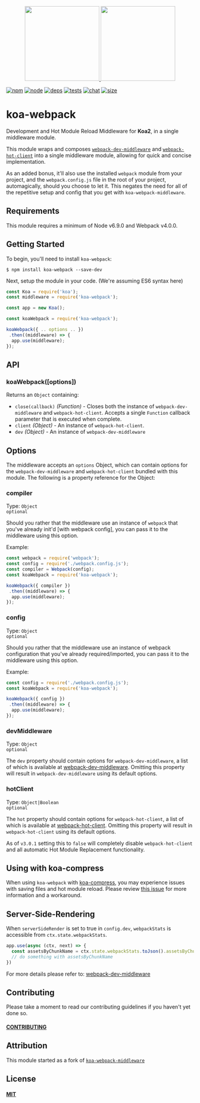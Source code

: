 <div align="center">
  <a href="https://koajs.com">
    <img width="200" src="https://i.imgur.com/IABvnrD.png"/>
  </a>
  <a href="https://github.com/webpack/webpack">
    <img width="200" height="200" src="https://webpack.js.org/assets/icon-square-big.svg"/>
  </a>
</div>

[![npm][npm]][npm-url]
[![node][node]][node-url]
[![deps][deps]][deps-url]
[![tests][tests]][tests-url]
[![chat][chat]][chat-url]
[![size][size]][size-url]

# koa-webpack

Development and Hot Module Reload Middleware for **Koa2**, in a single
middleware module.

This module wraps and composes
[`webpack-dev-middleware`](https://github.com/webpack/webpack-dev-middleware) and
[`webpack-hot-client`](https://github.com/webpack-contrib/webpack-hot-client)
into a single middleware module, allowing for quick and concise implementation.

As an added bonus, it'll also use the installed `webpack` module from your project,
and the `webpack.config.js` file in the root of your project, automagically, should
you choose to let it. This negates the need for all of the repetitive setup and
config that you get with `koa-webpack-middleware`.

## Requirements

This module requires a minimum of Node v6.9.0 and Webpack v4.0.0.

## Getting Started

To begin, you'll need to install `koa-webpack`:

```console
$ npm install koa-webpack --save-dev
```

Next, setup the module in your code. (We're assuming ES6 syntax here)

```js
const Koa = require('koa');
const middleware = require('koa-webpack');

const app = new Koa();

const koaWebpack = require('koa-webpack');

koaWebpack({ .. options .. })
 .then((middleware) => {
  app.use(middleware);
});
```

## API

### koaWebpack([options])

Returns an `Object` containing:

- `close(callback)` *(Function)* - Closes both the instance of `webpack-dev-middleware`
and `webpack-hot-client`. Accepts a single `Function` callback parameter that is
executed when complete.
- `client` *(Object)* - An instance of `webpack-hot-client`.
- `dev` *(Object)* - An instance of `webpack-dev-middleware`

## Options

The middleware accepts an `options` Object, which can contain options for the
`webpack-dev-middleware` and `webpack-hot-client` bundled with this module.
The following is a property reference for the Object:

### compiler

Type: `Object`  
`optional`

Should you rather that the middleware use an instance of `webpack` that you've
already init'd [with webpack config], you can pass it to the middleware using
this option.

Example:

```js
const webpack = require('webpack');
const config = require('./webpack.config.js');
const compiler = Webpack(config);
const koaWebpack = require('koa-webpack');

koaWebpack({ compiler })
 .then((middleware) => {
  app.use(middleware);
});
```

### config

Type: `Object`  
`optional`

Should you rather that the middleware use an instance of webpack configuration
that you've already required/imported, you can pass it to the middleware using
this option.

Example:

```js
const config = require('./webpack.config.js');
const koaWebpack = require('koa-webpack');

koaWebpack({ config })
 .then((middleware) => {
  app.use(middleware);
});
```

### devMiddleware

Type: `Object`  
`optional`

The `dev` property should contain options for `webpack-dev-middleware`, a list of
which is available at [webpack-dev-middleware](https://github.com/webpack/webpack-dev-middleware).
Omitting this property will result in `webpack-dev-middleware` using its default
options.

### hotClient

Type: `Object|Boolean`  
`optional`

The `hot` property should contain options for `webpack-hot-client`, a list of
which is available at [webpack-hot-client](https://github.com/webpack-contrib/webpack-hot-client).
Omitting this property will result in `webpack-hot-client` using its default
options.

As of `v3.0.1` setting this to `false` will completely disable `webpack-hot-client`
and all automatic Hot Module Replacement functionality.

## Using with koa-compress

When using `koa-webpack` with [koa-compress](https://github.com/koajs/compress),
you may experience issues with saving files and hot module reload. Please review
[this issue](https://github.com/shellscape/koa-webpack/issues/36#issuecomment-289565573)
for more information and a workaround.

## Server-Side-Rendering

When `serverSideRender` is set to true in `config.dev`, `webpackStats` is
accessible from `ctx.state.webpackStats`.

```js
app.use(async (ctx, next) => {
  const assetsByChunkName = ctx.state.webpackStats.toJson().assetsByChunkName;
  // do something with assetsByChunkName
})
```

For more details please refer to:
[webpack-dev-middleware](https://github.com/webpack/webpack-dev-middleware#server-side-rendering)


## Contributing

Please take a moment to read our contributing guidelines if you haven't yet done so.

#### [CONTRIBUTING](./.github/CONTRIBUTING.md)

## Attribution

This module started as a fork of
[`koa-webpack-middleware`](https://github.com/leecade/koa-webpack-middleware)

## License

#### [MIT](./LICENSE)

[npm]: https://img.shields.io/npm/v/koa-webpack.svg
[npm-url]: https://npmjs.com/package/koa-webpack

[node]: https://img.shields.io/node/v/koa-webpack.svg
[node-url]: https://nodejs.org

[deps]: https://david-dm.org/shellscape/koa-webpack.svg
[deps-url]: https://david-dm.org/shellscape/koa-webpack

[tests]: 	https://img.shields.io/circleci/project/github/shellscape/koa-webpack.svg
[tests-url]: https://circleci.com/gh/shellscape/koa-webpack

[cover]: https://codecov.io/gh/shellscape/koa-webpack/branch/master/graph/badge.svg
[cover-url]: https://codecov.io/gh/shellscape/koa-webpack

[chat]: https://img.shields.io/badge/gitter-webpack%2Fwebpack-brightgreen.svg
[chat-url]: https://gitter.im/webpack/webpack

[size]: https://packagephobia.now.sh/badge?p=koa-webpack
[size-url]: https://packagephobia.now.sh/result?p=koa-webpack